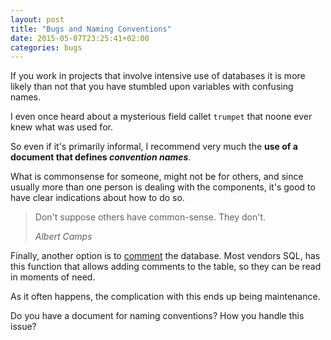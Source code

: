 ```yaml
---
layout: post
title: "Bugs and Naming Conventions"
date: 2015-05-07T23:25:41+02:00
categories: bugs
---
```


If you work in projects that involve intensive use of databases it is more likely than not that you have stumbled upon variables with confusing names.

I even once heard about a mysterious field callet `trumpet` that noone ever knew what was used for.

So even if it's primarily informal, I recommend very much the **use of a document that defines _convention names_**.

What is commonsense for someone, might not be for others, and since usually more than one person is dealing with the components, it's good to have clear indications about how to do so.

<blockquote><p>Don't suppose others have common-sense. They don't.</p><footer><cite>Albert Camps</cite></footer></blockquote>

Finally, another option is to [comment](http://docs.aws.amazon.com/redshift/latest/dg/r_COMMENT.html) the database. Most vendors SQL, has this function that allows adding comments to the table, so they can be read in moments of need. 

As it often happens, the complication with this ends up being maintenance.

Do you have a document for naming conventions? How you handle this issue?
